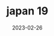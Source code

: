 ---
weight: 19
images: 
- /images/Japan/DSCF0086.jpg
title: japan 19
date: 2023-02-26
tags:
- japan
---